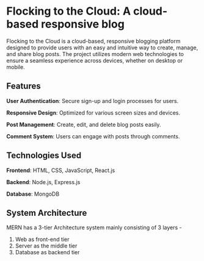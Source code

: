 # Flocking to the Cloud: A cloud-based responsive blog
Flocking to the Cloud is a cloud-based, responsive blogging platform designed to provide users with an easy and intuitive way to create, manage, and share blog posts. The project utilizes modern web technologies to ensure a seamless experience across devices, whether on desktop or mobile.

## Features
**User Authentication**: Secure sign-up and login processes for users.

**Responsive Design**: Optimized for various screen sizes and devices.

**Post Management**: Create, edit, and delete blog posts easily.

**Comment System**: Users can engage with posts through comments.

## Technologies Used
**Frontend**: HTML, CSS, JavaScript, React.js

**Backend**: Node.js, Express.js

**Database**: MongoDB 

## System Architecture
MERN has a 3-tier Architecture system mainly consisting of 3 layers -
1. Web as front-end tier
2. Server as the middle tier
3. Database as backend tier
